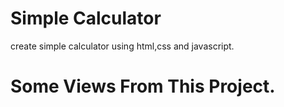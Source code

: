 # Simple Calculator
create simple calculator using html,css and javascript.
# Some Views From This Project.
